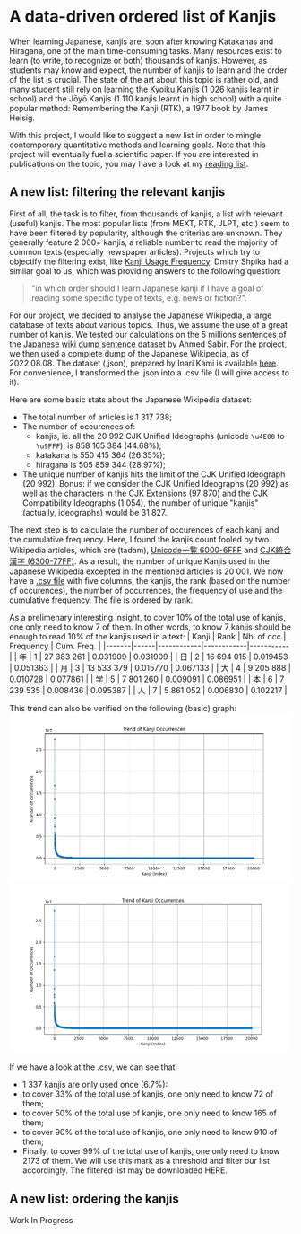 # A data-driven ordered list of Kanjis

When learning Japanese, kanjis are, soon after knowing Katakanas and Hiragana, one of the main time-consuming tasks. Many resources exist to learn (to write, to recognize or both) thousands of kanjis. However, as students may know and expect, the number of kanjis to learn and the order of the list is crucial. The state of the art about this topic is rather old, and many student still rely on learning the Kyoiku Kanjis (1 026 kanjis learnt in school) and the Jōyō Kanjis (1 110 kanjis learnt in high school) with a quite popular method: Remembering the Kanji (RTK), a 1977 book by James Heisig.

With this project, I would like to suggest a new list in order to mingle contemporary quantitative methods and learning goals. Note that this project will eventually fuel a scientific paper. If you are interested in publications on the topic, you may have a look at my [reading list](https://paperpile.com/shared/K-Kanji-f_misjmpWDUatUprdI4VzbQ).

## A new list: filtering the relevant kanjis

First of all, the task is to filter, from thousands of kanjis, a list with relevant (useful) kanjis. The most popular lists (from MEXT, RTK, JLPT, etc.) seem to have been filtered by popularity, although the criterias are unknown. They generally feature 2 000+ kanjis, a reliable number to read the majority of common texts (especially newspaper articles). Projects which try to objectify the filtering exist, like [Kanji Usage Frequency](https://scriptin.github.io/kanji-frequency/). Dmitry Shpika had a similar goal to us, which was providing answers to the following question: 
> "in which order should I learn Japanese kanji if I have a goal of reading some specific type of texts, e.g. news or fiction?".

For our project, we decided to analyse the Japanese Wikipedia, a large database of texts about various topics. Thus, we assume the use of a great number of kanjis. We tested our calculations on the 5 millions sentences of the [Japanese wiki dump sentence dataset](https://huggingface.co/datasets/AhmedSSabir/Japanese-wiki-dump-sentence-dataset) by Ahmed Sabir. For the project, we then used a complete dump of the Japanese Wikipedia, as of 2022.08.08. The dataset (.json), prepared by Inari Kami is available [here](https://huggingface.co/datasets/inarikami/wikipedia-japanese). For convenience, I transformed the .json into a .csv file (I will give access to it). 

Here are some basic stats about the Japanese Wikipedia dataset: 
- The total number of articles is 1 317 738;
- The number of occurences of:
  - kanjis, ie. all the 20 992 CJK Unified Ideographs (unicode `\u4E00` to `\u9FFF`), is 858 165 384 (44.68%);
  - katakana is 550 415 364 (26.35%);
  - hiragana is 505 859 344 (28.97%);
- The unique number of kanjis hits the limit of the CJK Unified Ideograph (20 992). 
Bonus: if we consider the CJK Unified Ideographs (20 992) as well as the characters in the CJK Extensions (97 870) and the CJK Compatibility Ideographs (1 054), the number of unique "kanjis" (actually, ideographs) would be 31 827.

The next step is to calculate the number of occurences of each kanji and the cumulative frequency. Here, I found the kanjis count fooled by two Wikipedia articles, which are (tadam), [Unicode一覧 6000-6FFF](https://ja.wikipedia.org/wiki/Unicode%E4%B8%80%E8%A6%A7_6000-6FFF) and [CJK統合漢字 (6300-77FF)](https://ja.wikipedia.org/wiki/CJK%E7%B5%B1%E5%90%88%E6%BC%A2%E5%AD%97_(6300-77FF)). As a result, the number of unique Kanjis used in the Japanese Wikipedia excepted in the mentioned articles is 20 001. We now have a [.csv file](https://github.com/jeremiepoiroux/kanji-list/blob/main/japanese_wikipedia_2022_kanjis_count.csv) with five columns, the kanjis, the rank (based on the number of occurences), the number of occurrences, the frequency of use and the cumulative frequency. The file is ordered by rank.

As a prelimenary interesting insight, to cover 10% of the total use of kanjis, one only need to know 7 of them. In other words, to know 7 kanjis should be enough to read 10% of the kanjis used in a text:
| Kanji | Rank | Nb. of occ.| Frequency | Cum. Freq. |
|-------|------|------------|------------|-----------|
| 年    | 1    | 27 383 261 | 0.031909   | 0.031909  |
| 日    | 2    | 16 694 015 | 0.019453   | 0.051363  |
| 月    | 3    | 13 533 379 | 0.015770   | 0.067133  |
| 大    | 4    | 9 205 888  | 0.010728   | 0.077861  |
| 学    | 5    | 7 801 260  | 0.009091   | 0.086951  |
| 本    | 6    | 7 239 535  | 0.008436   | 0.095387  |
| 人    | 7    | 5 861 052  | 0.006830   | 0.102217  |

This trend can also be verified on the following (basic) graph:
![Kanji Occurrences Trend](https://github.com/jeremiepoiroux/kanji-list/blob/main/kanji_trend.png)
<img src="https://github.com/jeremiepoiroux/kanji-list/blob/main/kanji_trend.png" alt="Kanji Occurrences Trend" width="500">

If we have a look at the .csv, we can see that:
- 1 337 kanjis are only used once (6.7%):
- to cover 33% of the total use of kanjis, one only need to know 72 of them;
- to cover 50% of the total use of kanjis, one only need to know 165 of them;
- to cover 90% of the total use of kanjis, one only need to know 910 of them;
- Finally, to cover 99% of the total use of kanjis, one only need to know 2173 of them.
We will use this mark as a threshold and filter our list accordingly. The filtered list may be downloaded HERE.

## A new list: ordering the kanjis

Work In Progress
